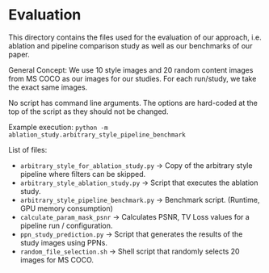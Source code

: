 # Evaluation

This directory contains the files used for the evaluation of our approach, i.e. ablation and pipeline comparison study
as well as our benchmarks of our
paper.

General Concept:
We use 10 style images and 20 random content images from MS COCO as our images for our studies.
For each run/study, we take the exact same images.

No script has command line arguments. The options are hard-coded at the top of the script as they should not be changed.

Example execution: `python -m ablation_study.arbitrary_style_pipeline_benchmark`

List of files:

- `arbitrary_style_for_ablation_study.py` -> Copy of the arbitrary style pipeline where filters can be skipped.
- `arbitrary_style_ablation_study.py` -> Script that executes the ablation study.
- `arbitrary_style_pipeline_benchmark.py` -> Benchmark script. (Runtime, GPU memory consumption)
- `calculate_param_mask_psnr` -> Calculates PSNR, TV Loss values for a pipeline run / configuration.
- `ppn_study_prediction.py` -> Script that generates the results of the study images using PPNs.
- `random_file_selection.sh` -> Shell script that randomly selects 20 images for MS COCO.




